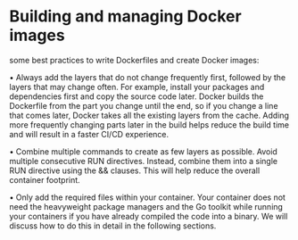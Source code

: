 # Building and managing Docker images

some best practices to write Dockerfiles and create Docker images:

• Always add the layers that do not change frequently first, followed by the layers that may change often. For example, install your packages and dependencies first and copy the source code later. Docker builds the Dockerfile from the part you change until the end, so if you change a line that comes later, Docker takes all the existing layers from the cache. Adding more frequently changing parts later in the build helps reduce the build time and will result in a faster CI/CD experience.

• Combine multiple commands to create as few layers as possible. Avoid multiple consecutive RUN directives. Instead, combine them into a single RUN directive using the && clauses. This will help reduce the overall container footprint.

• Only add the required files within your container. Your container does not need the heavyweight package managers and the Go toolkit while running your containers if you have already compiled the code into a binary. We will discuss how to do this in detail in the following sections.